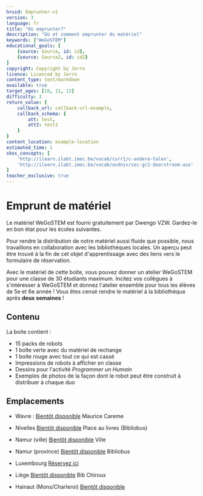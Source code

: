 ```yaml
---
hruid: Emprunter-v1
version: 3
language: fr
title: "Où emprunter?"
description: "Où et comment emprunter du matériel"
keywords: ["WeGoSTEM"]
educational_goals: [
    {source: Source, id: id}, 
    {source: Source2, id: id2}
]
copyright: Copyright by Jerro
licence: Licenced by Jerro
content_type: text/markdown
available: true
target_ages: [10, 11, 12]
difficulty: 3
return_value: {
    callback_url: callback-url-example,
    callback_schema: {
        att: test,
        att2: test2
    }
}
content_location: example-location
estimated_time: 1
skos_concepts: [
    'http://ilearn.ilabt.imec.be/vocab/curr1/c-andere-talen', 
    'http://ilearn.ilabt.imec.be/vocab/ondniv/sec-gr2-doorstroom-aso'
]
teacher_exclusive: true
---
```

# Emprunt de matériel

Le matériel WeGoSTEM est fourni gratuitement par Dwengo VZW. Gardez-le en bon état pour les écoles suivantes.

Pour rendre la distribution de notre matériel aussi fluide que possible, nous travaillons en collaboration avec les bibliothèques locales. Un aperçu peut être trouvé à la fin de cet objet d'apprentissage avec des liens vers le formulaire de réservation.

Avec le matériel de cette boîte, vous pouvez donner un atelier WeGoSTEM pour une classe de 30 étudiants maximum. Incitez vos collègues à s'intéresser à WeGoSTEM et donnez l'atelier ensemble pour tous les élèves de 5e et 6e année !
Vous êtes censé rendre le matériel à la bibliothèque après **deux semaines** !

## Contenu
La boite contient :
* 15 packs de robots
* 1 boîte verte avec du matériel de rechange
* 1 boite rouge avec tout ce qui est cassé
* Impressions de robots à afficher en classe
* Dessins pour l'activité *Programmer un Humain*
* Exemples de photos de la façon dont le robot peut être construit à distribuer à chaque duo

## Emplacements
* Wavre : [Bientôt disponible]( "Réserver")
Maurice Careme

* Nivelles [Bientôt disponible]( "Réserver")
Place au livres (Bibliobus)

* Namur (ville) [Bientôt disponible]( "Réserver")
Ville

* Namur (province) [Bientôt disponible]( "Réserver")
Bibliobus

* Luxembourg [Réservez ici](http://www.bibliotheques.province.luxembourg.be/ "Réserve")

* Liège [Bientôt disponible]( "Réserver")
Bib Chiroux

* Hainaut (Mons/Charleroi) [Bientôt disponible]( "Réserver")
